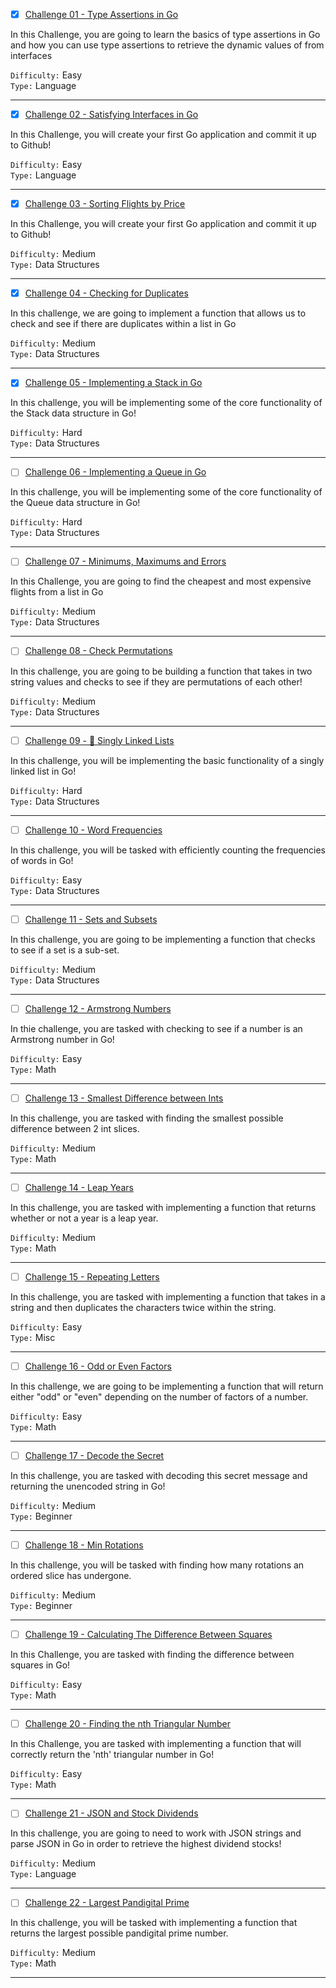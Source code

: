 - [x] [Challenge 01 - Type Assertions in Go](https://github.com/abrar-abu/golang/tree/main/Challenges/TutorialEdge/Challenge%2001)

In this Challenge, you are going to learn the basics of type assertions in Go and how you can use type assertions to retrieve the dynamic values of from interfaces

`Difficulty:` Easy \
`Type:`  Language

-------------

- [x] [Challenge 02 - Satisfying Interfaces in Go](https://github.com/abrar-abu/golang/tree/main/Challenges/TutorialEdge/Challenge%2002)

In this Challenge, you will create your first Go application and commit it up to Github!

`Difficulty:` Easy \
`Type:`  Language

-------------

- [x] [Challenge 03 - Sorting Flights by Price](https://github.com/abrar-abu/golang/tree/main/Challenges/TutorialEdge/Challenge%2003)

In this Challenge, you will create your first Go application and commit it up to Github!

`Difficulty:` Medium \
`Type:`  Data Structures

-------------

- [x] [Challenge 04 - Checking for Duplicates](https://github.com/abrar-abu/golang/tree/main/Challenges/TutorialEdge/Challenge%2004)

In this challenge, we are going to implement a function that allows us to check and see if there are duplicates within a list in Go

`Difficulty:` Medium \
`Type:`  Data Structures

-------------

- [x] [Challenge 05 - Implementing a Stack in Go](https://github.com/abrar-abu/golang/tree/main/Challenges/TutorialEdge/Challenge%2005)

In this challenge, you will be implementing some of the core functionality of the Stack data structure in Go!

`Difficulty:` Hard \
`Type:`  Data Structures

-------------

- [ ] [Challenge 06 - Implementing a Queue in Go]()

In this challenge, you will be implementing some of the core functionality of the Queue data structure in Go!

`Difficulty:` Hard \
`Type:`  Data Structures

-------------

- [ ] [Challenge 07 - Minimums, Maximums and Errors]()

In this Challenge, you are going to find the cheapest and most expensive flights from a list in Go

`Difficulty:` Medium \
`Type:`  Data Structures

-------------

- [ ] [Challenge 08 - Check Permutations]()

In this challenge, you are going to be building a function that takes in two string values and checks to see if they are permutations of each other!

`Difficulty:` Medium \
`Type:`  Data Structures

-------------

- [ ] [Challenge 09 - 🔗 Singly Linked Lists]()

In this challenge, you will be implementing the basic functionality of a singly linked list in Go!

`Difficulty:` Hard \
`Type:`  Data Structures

-------------

- [ ] [Challenge 10 - Word Frequencies]()

In this challenge, you will be tasked with efficiently counting the frequencies of words in Go!

`Difficulty:` Easy \
`Type:`  Data Structures

-------------

- [ ] [Challenge 11 - Sets and Subsets]()

In this challenge, you are going to be implementing a function that checks to see if a set is a sub-set.

`Difficulty:` Medium \
`Type:`  Data Structures

-------------

- [ ] [Challenge 12 - Armstrong Numbers]()

In thie challenge, you are tasked with checking to see if a number is an Armstrong number in Go!

`Difficulty:` Easy \
`Type:`  Math

-------------

- [ ] [Challenge 13 - Smallest Difference between Ints]()

In this challenge, you are tasked with finding the smallest possible difference between 2 int slices.

`Difficulty:` Medium \
`Type:`  Math

-------------

- [ ] [Challenge 14 - Leap Years]()

In this challenge, you are tasked with implementing a function that returns whether or not a year is a leap year.

`Difficulty:` Medium \
`Type:`  Math

-------------

- [ ] [Challenge 15 - Repeating Letters]()

In this challenge, you are tasked with implementing a function that takes in a string and then duplicates the characters twice within the string.

`Difficulty:` Easy \
`Type:`  Misc

-------------

- [ ] [Challenge 16 - Odd or Even Factors]()

In this challenge, we are going to be implementing a function that will return either "odd" or "even" depending on the number of factors of a number.

`Difficulty:` Easy \
`Type:`  Math

-------------

- [ ] [Challenge 17 - Decode the Secret]()

In this challenge, you are tasked with decoding this secret message and returning the unencoded string in Go!

`Difficulty:` Medium \
`Type:`  Beginner

-------------

- [ ] [Challenge 18 - Min Rotations]()

In this challenge, you will be tasked with finding how many rotations an ordered slice has undergone.

`Difficulty:` Medium \
`Type:`  Beginner

-------------

- [ ] [Challenge 19 - Calculating The Difference Between Squares]()

In this Challenge, you are tasked with finding the difference between squares in Go!

`Difficulty:` Easy \
`Type:`  Math

-------------

- [ ] [Challenge 20 - Finding the nth Triangular Number]()

In this Challenge, you are tasked with implementing a function that will correctly return the 'nth' triangular number in Go!

`Difficulty:` Easy \
`Type:`  Math

-------------

- [ ] [Challenge 21 - JSON and Stock Dividends]()

In this challenge, you are going to need to work with JSON strings and parse JSON in Go in order to retrieve the highest dividend stocks!

`Difficulty:` Medium \
`Type:`  Language

-------------

- [ ] [Challenge 22 - Largest Pandigital Prime]()

In this challenge, you will be tasked with implementing a function that returns the largest possible pandigital prime number.

`Difficulty:` Medium \
`Type:`  Math

-------------

